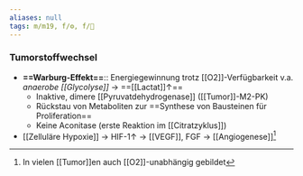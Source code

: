 ```yaml
---
aliases: null
tags: m/m19, f/⚙️, f/🦀
---
```

### Tumorstoffwechsel
- **==Warburg-Effekt==**:: Energiegewinnung trotz [[O2]]-Verfügbarkeit v.a. *anaerobe [[Glycolyse]]* → ==[[Lactat]]↑==
	- Inaktive, dimere [[Pyruvatdehydrogenase]] ([[Tumor]]-M2-PK)
	- Rückstau von Metaboliten zur ==Synthese von Bausteinen für Proliferation==
	- Keine Aconitase (erste Reaktion im [[Citratzyklus]])
- [[Zelluläre Hypoxie]] → HIF-1↑ → [[VEGF]], FGF → [[Angiogenese]][^1]

[^1]: In vielen [[Tumor]]en auch [[O2]]-unabhängig gebildet